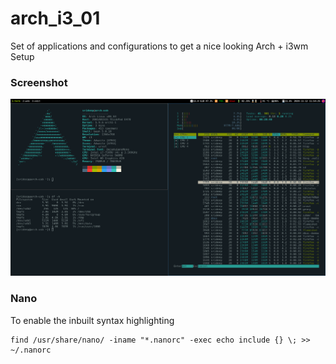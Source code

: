 # arch_i3_01
Set of applications and configurations to get a nice looking Arch + i3wm Setup

### Screenshot
![Screenshot of setup](media/screenshot.png)

### Nano
To enable the inbuilt syntax highlighting

```
find /usr/share/nano/ -iname "*.nanorc" -exec echo include {} \; >> ~/.nanorc
```
